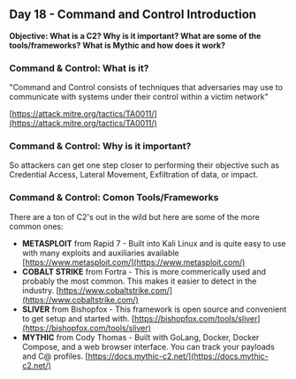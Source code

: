 ## Day 18 - Command and Control Introduction
**Objective:  What is a C2?  Why is it important?  What are some of the tools/frameworks?  What is Mythic and how does it work?**

### Command & Control:  What is it?
"Command and Control consists of techniques that adversaries may use to communicate with systems under their control within a victim network"

[https://attack.mitre.org/tactics/TA0011/](https://attack.mitre.org/tactics/TA0011/)

### Command & Control:  Why is it important?
So attackers can get one step closer to performing their objective such as Credential Access, Lateral Movement, Exfiltration of data, or impact.

### Command & Control:  Comon Tools/Frameworks
There are a ton of C2's out in the wild but here are some of the more common ones:
- **METASPLOIT** from Rapid 7 - Built into Kali Linux and is quite easy to use with many exploits and auxiliaries available [https://www.metasploit.com/](https://www.metasploit.com/)
- **COBALT STRIKE** from Fortra - This is more commerically used and probably the most common.  This makes it easier to detect in the industry.  [https://www.cobaltstrike.com/](https://www.cobaltstrike.com/)
- **SLIVER** from Bishopfox - This framework is open source and convenient to get setup and started with. [https://bishopfox.com/tools/sliver](https://bishopfox.com/tools/sliver)
- **MYTHIC** from Cody Thomas - Built with GoLang, Docker, Docker Compose, and a web browser interface.  You can track your payloads and C@ profiles.
[https://docs.mythic-c2.net/](https://docs.mythic-c2.net/)
